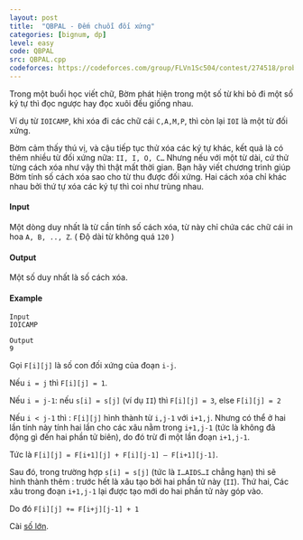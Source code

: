 ```yaml
---
layout: post
title:  "QBPAL - Đếm chuỗi đối xứng"
categories: [bignum, dp]
level: easy
code: QBPAL
src: QBPAL.cpp
codeforces: https://codeforces.com/group/FLVn1Sc504/contest/274518/problem/S
---
```




  


Trong một buổi học viết chữ, Bờm phát hiện trong một số từ khi bỏ đi một số ký tự thì đọc ngược hay đọc xuôi đều giống nhau.

Ví dụ từ `IOICAMP`, khi xóa đi các chữ cái `C,A,M,P`, thì còn lại `IOI` là một từ đối xứng.

Bờm cảm thấy thú vị, và cậu tiếp tục thử xóa các ký tự khác, kết quả là có thêm nhiều từ đối xứng nữa: `II, I, O, C…` Nhưng nếu với một từ dài, cứ thử từng cách xóa như vậy thì thật mất thời gian. Bạn hãy viết chương trình giúp Bờm tính số cách xóa sao cho từ thu được đối xứng. Hai cách xóa chỉ khác nhau bởi thứ tự xóa các ký tự thì coi như trùng nhau.

#### Input

Một dòng duy nhất là từ cần tính số cách xóa, từ này chỉ chứa các chữ cái in hoa `A, B, .., Z`. ( Độ dài từ không quá `120` )

#### Output

Một số duy nhất là số cách xóa.

#### Example

```
Input
IOICAMP

Output
9
```

<!--more-->



Gọi `F[i][j]` là số con đối xứng của đoạn `i-j`. 

Nếu `i = j` thì `F[i][j] = 1`.

Nếu `i = j-1`:  nếu `s[i] = s[j]` (ví dụ `II`) thì `F[i][j] = 3`, else `F[i][j] = 2`

Nếu `i < j-1` thì : `F[i][j]` hình thành từ `i,j-1` với `i+1,j`. Nhưng có thể ở hai lần tính này tính hai lần cho các xâu nằm trong `i+1,j-1` (tức là không đả động gì đến hai phần tử biên), do đó trừ đi một lần đoạn `i+1,j-1`.

Tức là `F[i][j] = F[i+1][j] + F[i][j-1] – F[i+1][j-1]`.

Sau đó, trong trường hợp `s[i] = s[j]` (tức là `I…AIDS…I` chẳng hạn) thì sẽ hình thành thêm : trước hết là xâu tạo bởi hai phần tử này (`II`). Thứ hai, Các xâu trong đoạn `i+1,j-1` lại được tạo mới do hai phần tử này góp vào.

Do đó `F[i][j] += F[i+j][j-1] + 1`

Cài [số lớn](https://vnspoj.github.io/category/bignum).
